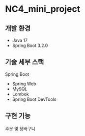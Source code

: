 # NC4_mini_project

## 개발 환경

* Java 17
* Spring Boot 3.2.0

## 기술 세부 스택

Spring Boot

* Spring Web
* MySQL
* Lombok
* Spring Boot DevTools

## 구현 기능

주문 및 장바구니

